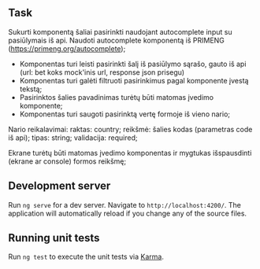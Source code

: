 ## Task
Sukurti komponentą šaliai pasirinkti naudojant autocomplete input su pasiūlymais iš api.
Naudoti autocomplete komponentą iš PRIMENG (https://primeng.org/autocomplete);
* Komponentas turi leisti pasirinkti šalį iš pasiūlymo sąrašo, gauto iš api (url: bet koks mock'inis url, response json prisegu)
* Komponentas turi galėti filtruoti pasirinkimus pagal komponente įvestą tekstą;
* Pasirinktos šalies pavadinimas turėtų būti matomas įvedimo komponente;
* Komponentas turi saugoti pasirinktą vertę formoje iš vieno nario;

Nario reikalavimai:
raktas: country;
reikšmė: šalies kodas (parametras code iš api);
tipas: string;
validacija: required;

Ekrane turėtų būti matomas įvedimo komponentas ir mygtukas išspausdinti (ekrane ar console) formos reikšmę;

## Development server

Run `ng serve` for a dev server. Navigate to `http://localhost:4200/`. The application will automatically reload if you change any of the source files.

## Running unit tests

Run `ng test` to execute the unit tests via [Karma](https://karma-runner.github.io).
